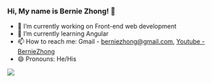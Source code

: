 ### Hi, My name is Bernie Zhong! 👋

- 🔭 I’m currently working on Front-end web development
- 🌱 I’m currently learning Angular
- 📫 How to reach me: Gmail - berniezhong@gmail.com, [Youtube - BernieZhong](https://www.youtube.com/channel/UCNbRw8lqH8c9J8lRMhVI1fQ)
- 😄 Pronouns: He/His

<img src="https://github-readme-stats.vercel.app/api?username=Berniez88&&show_icons=true&title_color=ffffff&icon_color=5bc0be&text_color=e0e1dd&bg_color=151515">
